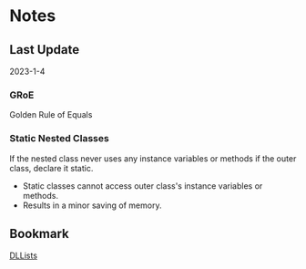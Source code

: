 # Notes

## Last Update

2023-1-4

### GRoE

Golden Rule of Equals

### Static Nested Classes

If the nested class never uses any instance variables or methods if the outer class, declare it static.

- Static classes cannot access outer class's instance variables or methods.
- Results in a minor saving of memory.

## Bookmark

[DLLists](https://joshhug.gitbooks.io/hug61b/content/chap2/chap23.html)
